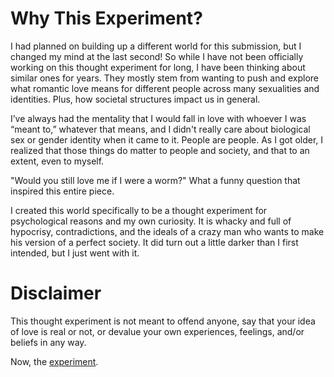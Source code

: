 # Why This Experiment?

I had planned on building up a different world for this submission, but I changed my mind at the last second! So while I have not been officially working on this thought experiment for long, I have been thinking about similar ones for years. They mostly stem from wanting to push and explore what romantic love means for different people across many sexualities and identities. Plus, how societal structures impact us in general. 

I’ve always had the mentality that I would fall in love with whoever I was “meant to,” whatever that means, and I didn't really care about biological sex or gender identity when it came to it. People are people. As I got older, I realized that those things do matter to people and society, and that to an extent, even to myself. 

"Would you still love me if I were a worm?" What a funny question that inspired this entire piece.

I created this world specifically to be a thought experiment for psychological reasons and my own curiosity. It is whacky and full of hypocrisy, contradictions, and the ideals of a crazy man who wants to make his version of a perfect society. It did turn out a little darker than I first intended, but I just went with it.

# Disclaimer

This thought experiment is not meant to offend anyone, say that your idea of love is real or not, or devalue your own experiences, feelings, and/or beliefs in any way.

Now, the [experiment](1.Whatif....md).
